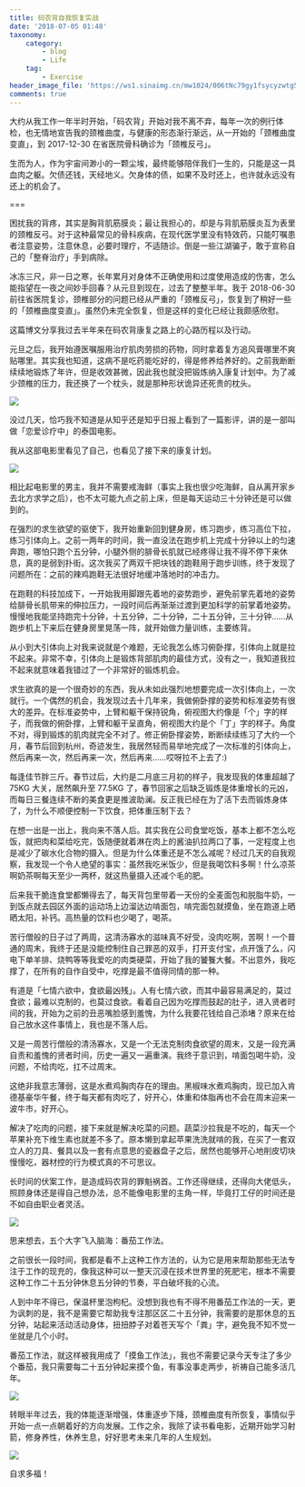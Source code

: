 ```yaml
---
title: 码农背自我恢复实战
date: '2018-07-05 01:48'
taxonomy:
    category:
        - blog
        - Life
    tag:
        - Exercise
header_image_file: 'https://ws1.sinaimg.cn/mw1024/006tNc79gy1fsycyzwtg5j30p008hjsp.jpg'
comments: true
---
```


大约从我工作一年半时开始，「码农背」开始对我不离不弃，每年一次的例行体检，也无情地宣告我的颈椎曲度，与健康的形态渐行渐远，从一开始的「颈椎曲度变直」，到 2017-12-30 在省医院骨科确诊为「颈椎反弓」。

生而为人，作为宇宙间渺小的一颗尘埃，最终能够陪伴我们一生的，只能是这一具血肉之躯。欠债还钱，天经地义。欠身体的债，如果不及时还上，也许就永远没有还上的机会了。

===

困扰我的背疼，其实是胸背肌筋膜炎；最让我担心的，却是与背肌筋膜炎互为表里的颈椎反弓。对于这种最常见的骨科疾病，在现代医学里没有特效药，只能叮嘱患者注意姿势，注意休息，必要时理疗，不适随诊。倒是一些江湖骗子，敢于宣称自己的「整脊治疗」手到病除。

冰冻三尺，非一日之寒，长年累月对身体不正确使用和过度使用造成的伤害，怎么能指望在一夜之间妙手回春？从元旦到现在，过去了整整半年。我于 2018-06-30 前往省医院复诊，颈椎部分的问题已经从严重的「颈椎反弓」，恢复到了稍好一些的「颈椎曲度变直」。虽然仍未完全恢复，但是这样的变化已经让我颇感欣慰。

这篇博文分享我过去半年来在码农背康复之路上的心路历程以及行动。

元旦之后，我开始遵医嘱服用治疗肌肉劳损的药物，同时拿着复方追风膏哪里不爽贴哪里。其实我也知道，这病不是吃药能吃好的，得是修养给养好的。之前我断断续续地锻炼了年许，但是收效甚微，因此我也就没把锻炼纳入康复计划中。为了减少颈椎的压力，我还换了一个枕头，就是那种形状诡异还死贵的枕头。

![](https://ws2.sinaimg.cn/large/006tNc79gy1fsx5zd9u56j30ly0eigoa.jpg)

没过几天，恰巧我不知道是从知乎还是知乎日报上看到了一篇影评，讲的是一部叫做「恋爱诊疗中」的泰国电影。

我从这部电影里看见了自己，也看见了接下来的康复计划。

![](https://ws2.sinaimg.cn/large/006tNc79gy1fsx660pcluj30zk0z8thi.jpg)

相比起电影里的男主，我并不需要戒海鲜（事实上我也很少吃海鲜，自从离开家乡去北方求学之后），也不太可能九点之前上床，但是每天运动三十分钟还是可以做到的。

在强烈的求生欲望的驱使下，我开始重新回到健身房，练习跑步，练习高位下拉，练习引体向上。之前一两年的时间，我一直没法在跑步机上完成十分钟以上的匀速奔跑，哪怕只跑个五分钟，小腿外侧的腓骨长肌就已经疼得让我不得不停下来休息，真的是弱到扑街。这次我买了两双千把块钱的跑鞋用于跑步训练，终于发现了问题所在：之前的辣鸡跑鞋无法很好地缓冲落地时的冲击力。

在跑鞋的科技加成下，一开始我用脚跟先着地的姿势跑步，避免前掌先着地的姿势给腓骨长肌带来的伸拉压力，一段时间后再渐渐过渡到更加科学的前掌着地姿势。慢慢地我能坚持跑完十分钟，十五分钟，二十分钟，二十五分钟，三十分钟……从跑步机上下来后在健身房里晃荡一阵，就开始做力量训练，主要练背。

从小到大引体向上对我来说就是个难题，无论我怎么练习俯卧撑，引体向上就是拉不起来。非常不幸，引体向上是锻炼背部肌肉的最佳方式，没有之一，我知道我拉不起来就意味着我错过了一个非常好的锻炼机会。

求生欲真的是一个很奇妙的东西，我从未如此强烈地想要完成一次引体向上，一次就行。一个偶然的机会，我发现过去十几年来，我做俯卧撑的姿势和标准姿势有很大的差异。在标准姿势中，上臂和躯干保持锐角，俯视图大约像是「个」字的样子，而我做的俯卧撑，上臂和躯干呈直角，俯视图大约是个「丁」字的样子。角度不对，得到锻炼的肌肉就完全不对了。修正俯卧撑姿势，断断续续练习了大约一个月，春节后回到杭州，奇迹发生，我居然轻而易举地完成了一次标准的引体向上，然后再来一次，然后再来一次，然后再来……哎呀拉不上去了:)

每逢佳节胖三斤。春节过后，大约是二月底三月初的样子，我发现我的体重超越了 75KG 大关，居然飙升至 77.5KG 了，春节回家之后缺乏锻炼是体重增长的元凶，而每日三餐连续不断的美食更是推波助澜。反正我已经在为了活下去而锻炼身体了，为什么不顺便控制一下饮食，把体重压制下去？

在想一出是一出上，我向来不落人后。其实我在公司食堂吃饭，基本上都不怎么吃饭，就把肉和菜给吃完，饭随便就着淋在肉上的酱油扒拉两口了事，一定程度上也是减少了碳水化合物的摄入。但是为什么体重还是不怎么减呢？经过几天的自我观察，我发现一个令人绝望的事实：虽然我吃米饭少，但是我喝饮料多啊！什么凉茶啊奶茶啊每天至少一两杯，就这热量摄入还减个毛的肥。

后来我干脆连食堂都懒得去了，每天背包里带着一天份的全麦面包和脱脂牛奶，一到饭点就去园区外面的运动场上边溜达边啃面包，啃完面包就摸鱼，坐在跑道上晒晒太阳，补钙。高热量的饮料也少喝了，喝茶。

苦行僧般的日子过了两周，这清汤寡水的滋味真不好受，没肉吃啊，苦啊！一个普通的周末，我终于还是没能控制住自己罪恶的双手，打开支付宝，点开饿了么，闪电下单羊排、烧鸭等等我爱吃的肉类硬菜，开始了我的饕餮大餐。不出意外，我吃撑了，在所有的自作自受中，吃撑是最不值得同情的那一种。

有道是「七情六欲中，食欲最凶残」。人有七情六欲，而其中最容易满足的，莫过食欲；最难以克制的，也莫过食欲。看着自己因为吃撑而鼓起的肚子，进入贤者时间的我，开始为之前的丑恶嘴脸感到羞愧，为什么我要花钱给自己添堵？原来在给自己放水这件事情上，我也是不落人后。

又是一周苦行僧般的清汤寡水，又是一个无法克制肉食欲望的周末，又是一段充满自责和羞愧的贤者时间，历史一遍又一遍重演。我终于意识到，啃面包喝牛奶，没问题，不给肉吃，扛不过周末。

这绝非我意志薄弱，这是水煮鸡胸肉存在的理由。黑椒味水煮鸡胸肉，现已加入肯德基豪华午餐，终于每天都有肉吃了，好开心，体重和体脂再也不会在周末迎来一波牛市，好开心。

解决了吃肉的问题，接下来就是解决吃菜的问题。蔬菜沙拉我是不吃的，每天一个苹果补充下维生素也就差不多了。原本懒到拿起苹果洗洗就啃的我，在买了一套双立人的刀具、餐具以及一套有点意思的瓷器盘子之后，居然也能够开心地削皮切块慢慢吃，器材控的行为模式真的不可思议。

长时间的伏案工作，是造成码农背的罪魁祸首。工作还得继续，还得向大佬低头，照顾身体还是得自己想办法，总不能像电影里的主角一样，毕竟打工仔的时间还是不如自由职业者灵活。

![](https://ws3.sinaimg.cn/large/006tNc79gy1fsybqxgan8j30zk0qldot.jpg)

思来想去，五个大字飞入脑海：番茄工作法。

之前很长一段时间，我都是看不上这种工作方法的，认为它是用来帮助那些无法专注于工作的现充的，像我这种可以一整天沉浸在技术世界里的死肥宅，根本不需要这种工作二十五分钟休息五分钟的节奏，平白破坏我的心流。

人到中年不得已，保温杯里泡枸杞。没想到我也有不得不用番茄工作法的一天，更为讽刺的是，我不是需要它帮助我专注那区区二十五分钟，我需要的是那休息的五分钟，站起来活动活动身体，扭扭脖子对着苍天写个「粪」字，避免我不知不觉一坐就是几个小时。

番茄工作法，就这样被我用成了「摸鱼工作法」，我也不需要记录今天专注了多少个番茄，我只需要每二十五分钟起来摸个鱼，有事没事走两步，祈祷自己能多活几年。

![](https://ws4.sinaimg.cn/large/006tNc79gy1fsycd436xrj31kw1plqbg.jpg)

转眼半年过去，我的体能逐渐增强，体重逐步下降，颈椎曲度有所恢复，事情似乎开始一点一点朝着好的方向发展。工作之余，我除了读书看电影，近期开始学习射箭，修身养性，休养生息，好好思考未来几年的人生规划。

![](https://ws3.sinaimg.cn/large/006tNc79gy1fsyctlzk1pj30zk0j2qb7.jpg)

自求多福！